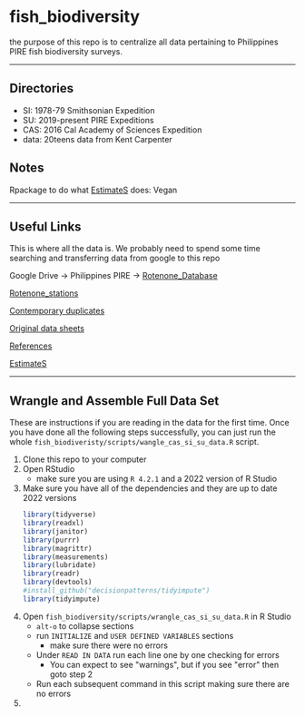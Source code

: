 # fish_biodiversity

the purpose of this repo is to centralize all data pertaining to Philippines PIRE fish biodiversity surveys.

---

## Directories

* SI: 1978-79 Smithsonian Expedition
* SU: 2019-present PIRE Expeditions
* CAS: 2016 Cal Academy of Sciences Expedition
* data: 20teens data from Kent Carpenter

## Notes

Rpackage to do what [EstimateS](https://www.robertkcolwell.org/pages/estimates) does: Vegan

---

## Useful Links

This is where all the data is.  We probably need to spend some time searching and transferring data from google to this repo

Google Drive → Philippines PIRE → [Rotenone_Database](https://drive.google.com/drive/folders/1n1yQ6lLybuoX6wJJQ5qRgplAQ09lOYHq?usp=sharing)

[Rotenone_stations](https://www.google.com/maps/d/edit?mid=1xB7u9XTp1JbzET8mogF0nwA_v32L6aGO&usp=sharing)

[Contemporary duplicates](https://drive.google.com/drive/folders/1XW8LRXK4yhUjJNjUEyFE8794wDhy-6hk?usp=sharing)

[Original data sheets](https://drive.google.com/drive/folders/1Y6GeNfWD62MisoEUMpenO09ZsY03Fqcl?usp=sharing)

[References](https://drive.google.com/drive/folders/1UDOhV8IWjNOvagBF-UQNpalLqe9fr30t?usp=sharing)

[EstimateS](https://www.robertkcolwell.org/pages/estimates)

---

## Wrangle and Assemble Full Data Set

These are instructions if you are reading in the data for the first time.  Once you have done all the following steps successfully, you can just run the whole `fish_biodiveristy/scripts/wangle_cas_si_su_data.R` script.

1. Clone this repo to your computer
2. Open RStudio
    * make sure you are using `R 4.2.1` and a 2022 version of R Studio
3. Make sure you have all of the dependencies and they are up to date 2022 versions
    ```r
    library(tidyverse)
    library(readxl)
    library(janitor)
    library(purrr)
    library(magrittr)
    library(measurements)
    library(lubridate)
    library(readr)
    library(devtools)
    #install_github("decisionpatterns/tidyimpute")
    library(tidyimpute)
    ```
4. Open `fish_biodiversity/scripts/wrangle_cas_si_su_data.R` in R Studio
   * `alt-o` to collapse sections
   * run `INITIALIZE` and `USER DEFINED VARIABLES` sections
      * make sure there were no errors
   * Under `READ IN DATA` run each line one by one checking for errors
      * You can expect to see "warnings", but if you see "error" then goto step 2
   * Run each subsequent command in this script making sure there are no errors
5. 
